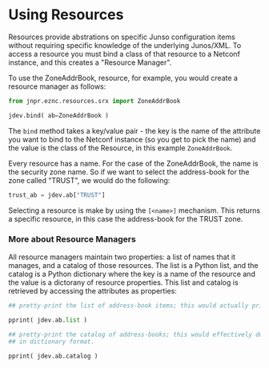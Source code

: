 # Using Resources

Resources provide abstrations on specific Junso configuration items without requiring specific knowledge of the underlying Junos/XML.  To access a resource you must bind a class of that resource to a Netconf instance, and this creates a "Resource Manager".

To use the ZoneAddrBook, resource, for example, you would create a resource manager as follows:

````python
from jnpr.eznc.resources.srx import ZoneAddrBook

jdev.bind( ab=ZoneAddrBook )
````

The `bind` method takes a key/value pair - the key is the name of the attribute you want to bind to the Netconf instance (so you get to pick the name) and the value is the class of the Resource, in this example `ZoneAddrBook`.  

Every resource has a name.  For the case of the ZoneAddrBook, the name is the security zone name.  So if we want to select the address-book for the zone called "TRUST", we would do the following:

````python
trust_ab = jdev.ab["TRUST"]
````

Selecting a resource is make by using the `[<name>]` mechanism.  This returns a specific resource, in this case the address-book for the TRUST zone.

### More about Resource Managers

All resource managers maintain two properties: a list of names that it manages, and a catalog of those resources.  The list is a Python list, and the catalog is a Python dictionary where the key is a name of the resource and the value is a dictorany of resource properties.  This list and catalog is retrieved by accessing the attributes as properties:

````python
## pretty-print the list of address-book items; this would actually print a list of security zone names

pprint( jdev.ab.list )

## pretty-print the catalog of address-books; this would effectively dump all address-book information
## in dictionary format.

pprint( jdev.ab.catalog )

